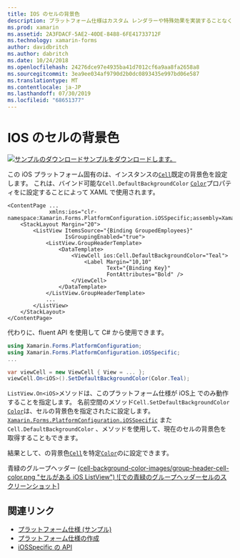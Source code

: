 ```yaml
---
title: IOS のセルの背景色
description: プラットフォーム仕様はカスタム レンダラーや特殊効果を実装することなく、特定のプラットフォームでのみ利用できる機能の使用を可能にします。 この記事では、ios のセルの既定の背景色を設定する iOS プラットフォーム固有のを使用する方法について説明します。
ms.prod: xamarin
ms.assetid: 2A3FDACF-5AE2-40DE-8488-6FE41733712F
ms.technology: xamarin-forms
author: davidbritch
ms.author: dabritch
ms.date: 10/24/2018
ms.openlocfilehash: 24276dce97e4935ba41d7012cf6a9aa8fa2658a8
ms.sourcegitcommit: 3ea9ee034af9790d2b0dc0893435e997bd06e587
ms.translationtype: MT
ms.contentlocale: ja-JP
ms.lasthandoff: 07/30/2019
ms.locfileid: "68651377"
---
```

# <a name="cell-background-color-on-ios"></a>IOS のセルの背景色

[![サンプルのダウンロード](~/media/shared/download.png)サンプルをダウンロードします。](https://docs.microsoft.com/samples/xamarin/xamarin-forms-samples/userinterface-platformspecifics)

この iOS プラットフォーム固有のは、インスタンスの[`Cell`](xref:Xamarin.Forms.Cell)既定の背景色を設定します。 これは、バインド可能な`Cell.DefaultBackgroundColor` [`Color`](xref:Xamarin.Forms.Color)プロパティをに設定することによって XAML で使用されます。

```xaml
<ContentPage ...
             xmlns:ios="clr-namespace:Xamarin.Forms.PlatformConfiguration.iOSSpecific;assembly=Xamarin.Forms.Core">
    <StackLayout Margin="20">
        <ListView ItemsSource="{Binding GroupedEmployees}"
                  IsGroupingEnabled="true">
            <ListView.GroupHeaderTemplate>
                <DataTemplate>
                    <ViewCell ios:Cell.DefaultBackgroundColor="Teal">
                        <Label Margin="10,10"
                               Text="{Binding Key}"
                               FontAttributes="Bold" />
                    </ViewCell>
                </DataTemplate>
            </ListView.GroupHeaderTemplate>
            ...
        </ListView>
    </StackLayout>
</ContentPage>
```

代わりに、fluent API を使用して C# から使用できます。

```csharp
using Xamarin.Forms.PlatformConfiguration;
using Xamarin.Forms.PlatformConfiguration.iOSSpecific;
...

var viewCell = new ViewCell { View = ... };
viewCell.On<iOS>().SetDefaultBackgroundColor(Color.Teal);
```

`ListView.On<iOS>`メソッドは、このプラットフォーム仕様が iOS上 でのみ動作することを指定します。 名前空間のメソッド`Cell.SetDefaultBackgroundColor` [`Color`](xref:Xamarin.Forms.Color)は、セルの背景色を指定されたに設定します。 [`Xamarin.Forms.PlatformConfiguration.iOSSpecific`](xref:Xamarin.Forms.PlatformConfiguration.iOSSpecific) また`Cell.DefaultBackgroundColor` 、メソッドを使用して、現在のセルの背景色を取得することもできます。

結果として、の背景色[`Cell`](xref:Xamarin.Forms.Cell)を特定[`Color`](xref:Xamarin.Forms.Color)のに設定できます。

青緑のグループヘッダー [(cell-background-color-images/group-header-cell-color.png "セルがある iOS ListView") ![での青緑のグループヘッダーセルのスクリーンショット]](cell-background-color-images/group-header-cell-color-large.png#lightbox "緑色のグループヘッダーセルを含む ListView")

## <a name="related-links"></a>関連リンク

- [プラットフォーム仕様 (サンプル)](https://docs.microsoft.com/samples/xamarin/xamarin-forms-samples/userinterface-platformspecifics)
- [プラットフォーム仕様の作成](~/xamarin-forms/platform/platform-specifics/index.md#creating-platform-specifics)
- [iOSSpecific の API](xref:Xamarin.Forms.PlatformConfiguration.iOSSpecific)
